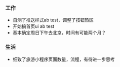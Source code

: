 ### 工作
* 自测了推送样式ab test，调整了按钮热区
* 开始搞首页ui ab test
* 基本确定周日下午去北京，时间有可能两个月？

### 生活
* 细致了旅游小程序页面数量，流程，有待进一步思考